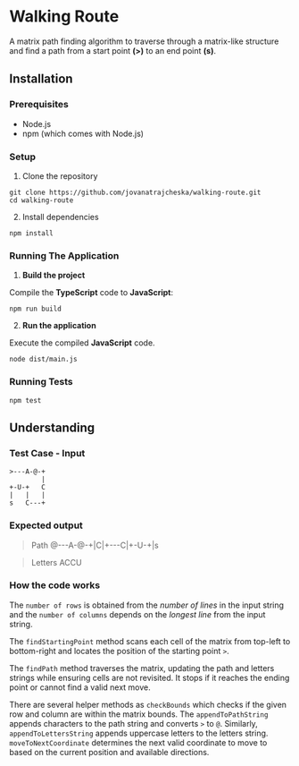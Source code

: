 # Walking Route 

A matrix path finding algorithm to traverse through a matrix-like structure and find a path from a start point **(>)** to an end point **(s)**.

## Installation

### Prerequisites

- Node.js
- npm (which comes with Node.js)

### Setup

1. Clone the repository

```
git clone https://github.com/jovanatrajcheska/walking-route.git 
cd walking-route
```

2. Install dependencies

```
npm install
```

### Running The Application

1. **Build the project**

Compile the **TypeScript** code to **JavaScript**:


```
npm run build
```

2. **Run the application**

Execute the compiled **JavaScript** code.
```
node dist/main.js
```

### Running Tests

```
npm test
```

## Understanding

### Test Case - Input 

```
>---A-@-+
        |
+-U-+   C
|   |   |
s   C---+
```

### Expected output

> Path @---A-@-+|C|+---C|+-U-+|s

> Letters ACCU

### How the code works

The `number of rows` is obtained from the *number of lines* in the input string and the `number of columns` depends on the *longest line* from the input string. 

The `findStartingPoint` method scans each cell of the matrix from top-left to bottom-right and locates the position of the starting point `>`.

The `findPath` method traverses the matrix, updating the path and letters strings while ensuring cells are not revisited. It stops if it reaches the ending point or cannot find a valid next move.

There are several helper methods as `checkBounds` which checks if the given row and column are within the matrix bounds. The `appendToPathString` appends characters to the path string and converts `>` to `@`. Similarly, `appendToLettersString` appends uppercase letters to the letters string. `moveToNextCoordinate` determines the next valid coordinate to move to based on the current position and available directions.